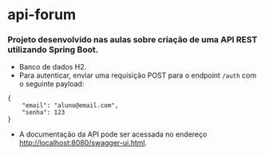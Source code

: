 # api-forum

### Projeto desenvolvido nas aulas sobre criação de uma API REST utilizando Spring Boot. 

* Banco de dados H2.
* Para autenticar, enviar uma requisição POST para o endpoint `/auth` com o seguinte payload:
```
{
	"email": "aluno@email.com",
	"senha": 123
}
```
* A documentação da API pode ser acessada no endereço [http://localhost:8080/swagger-ui.html](http://localhost:8080/swagger-ui.html).
